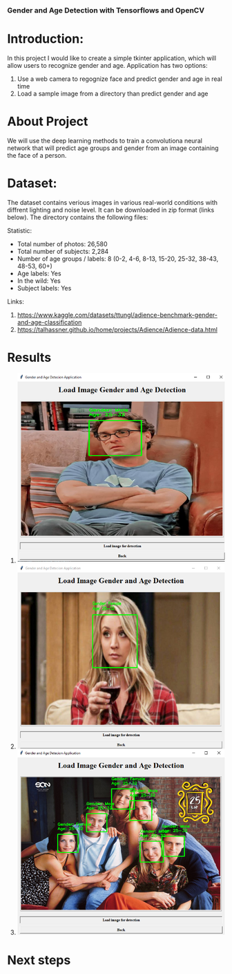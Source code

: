 ### Gender and Age Detection with Tensorflows and OpenCV

# Introduction:

In this project I would like to create a simple tkinter application, which will allow users to recognize gender and age. 
Application has two options: 

1. Use a web camera to regognize face and predict gender and age in real time 
2. Load a sample image from a directory than predict gender and age 

# About Project

We will use the deep learning methods to train a convolutiona neural network that will predict age groups and gender from an image containing the face of a person.


# Dataset:

The dataset contains verious images in various real-world conditions with diffrent lighting and noise level. 
It can be downloaded in zip format (links below). The directory contains the following files:

Statistic:

* Total number of photos: 26,580
* Total number of subjects: 2,284
* Number of age groups / labels: 8 (0-2, 4-6, 8-13, 15-20, 25-32, 38-43, 48-53, 60+)
* Age labels: Yes
* In the wild: Yes
* Subject labels: Yes

Links:
1. https://www.kaggle.com/datasets/ttungl/adience-benchmark-gender-and-age-classification
2. https://talhassner.github.io/home/projects/Adience/Adience-data.html

# Results

1. ![alt text](https://raw.githubusercontent.com/m-miler/gender_age_detection/master/results/leonard_result.png?token=GHSAT0AAAAAABTVQ55MJSFWWBQSWZ5UUT5MYTAMTTA)
2. ![alt text](https://raw.githubusercontent.com/m-miler/gender_age_detection/master/results/penny_result.PNG?token=GHSAT0AAAAAABTVQ55NRLQUKVINUA2WFD5WYTAMRVA)
3. ![alt text](https://raw.githubusercontent.com/m-miler/gender_age_detection/master/results/freinds.PNG?token=GHSAT0AAAAAABTVQ55MU3PH3KPBL6KEMB7YYTAMSWA)

# Next steps
